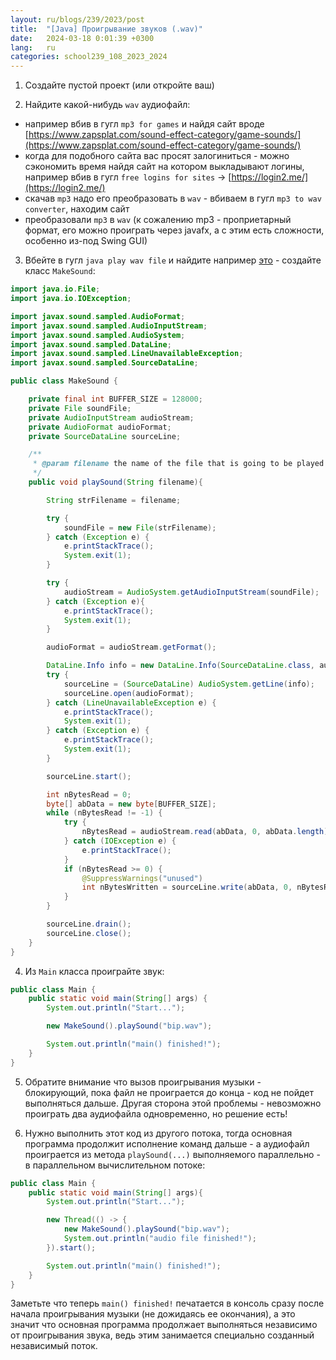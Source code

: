 ```yaml
---
layout: ru/blogs/239/2023/post
title:  "[Java] Проигрывание звуков (.wav)"
date:   2024-03-18 0:01:39 +0300
lang:   ru
categories: school239_108_2023_2024
---
```


1) Создайте пустой проект (или откройте ваш)

2) Найдите какой-нибудь ```wav``` аудиофайл:
 
 - например вбив в гугл ```mp3 for games``` и найдя сайт вроде [https://www.zapsplat.com/sound-effect-category/game-sounds/](https://www.zapsplat.com/sound-effect-category/game-sounds/)
 - когда для подобного сайта вас просят залогиниться - можно сэкономить время найдя сайт на котором выкладывают логины, например вбив в гугл ```free logins for sites``` -> [https://login2.me/](https://login2.me/)
 - скачав ```mp3``` надо его преобразовать в ```wav``` - вбиваем в гугл ```mp3 to wav converter```, находим сайт
 - преобразовали ```mp3``` в ```wav``` (к сожалению mp3 - проприетарный формат, его можно проиграть через javafx, а с этим есть сложности, особенно из-под Swing GUI)

3) Вбейте в гугл ```java play wav file``` и найдите например [это](https://stackoverflow.com/questions/2416935/how-to-play-wav-files-with-java) - создайте класс ```MakeSound```:

```java
import java.io.File;
import java.io.IOException;

import javax.sound.sampled.AudioFormat;
import javax.sound.sampled.AudioInputStream;
import javax.sound.sampled.AudioSystem;
import javax.sound.sampled.DataLine;
import javax.sound.sampled.LineUnavailableException;
import javax.sound.sampled.SourceDataLine;

public class MakeSound {

    private final int BUFFER_SIZE = 128000;
    private File soundFile;
    private AudioInputStream audioStream;
    private AudioFormat audioFormat;
    private SourceDataLine sourceLine;

    /**
     * @param filename the name of the file that is going to be played
     */
    public void playSound(String filename){

        String strFilename = filename;

        try {
            soundFile = new File(strFilename);
        } catch (Exception e) {
            e.printStackTrace();
            System.exit(1);
        }

        try {
            audioStream = AudioSystem.getAudioInputStream(soundFile);
        } catch (Exception e){
            e.printStackTrace();
            System.exit(1);
        }

        audioFormat = audioStream.getFormat();

        DataLine.Info info = new DataLine.Info(SourceDataLine.class, audioFormat);
        try {
            sourceLine = (SourceDataLine) AudioSystem.getLine(info);
            sourceLine.open(audioFormat);
        } catch (LineUnavailableException e) {
            e.printStackTrace();
            System.exit(1);
        } catch (Exception e) {
            e.printStackTrace();
            System.exit(1);
        }

        sourceLine.start();

        int nBytesRead = 0;
        byte[] abData = new byte[BUFFER_SIZE];
        while (nBytesRead != -1) {
            try {
                nBytesRead = audioStream.read(abData, 0, abData.length);
            } catch (IOException e) {
                e.printStackTrace();
            }
            if (nBytesRead >= 0) {
                @SuppressWarnings("unused")
                int nBytesWritten = sourceLine.write(abData, 0, nBytesRead);
            }
        }

        sourceLine.drain();
        sourceLine.close();
    }
}
```

4) Из ```Main``` класса проиграйте звук:

```java
public class Main {
    public static void main(String[] args) {
        System.out.println("Start...");

        new MakeSound().playSound("bip.wav");

        System.out.println("main() finished!");
    }
}
```

5) Обратите внимание что вызов проигрывания музыки - блокирующий, пока файл не проиграется до конца - код не пойдет выполняться дальше.
Другая сторона этой проблемы - невозможно проиграть два аудиофайла одновременно, но решение есть!

6) Нужно выполнить этот код из другого потока, тогда основная программа продолжит исполнение команд дальше - а аудиофайл проиграется из метода ```playSound(...)``` выполняемого параллельно - в параллельном вычислительном потоке:

```java
public class Main {
    public static void main(String[] args){
        System.out.println("Start...");

        new Thread(() -> {
            new MakeSound().playSound("bip.wav");
            System.out.println("audio file finished!");
        }).start();

        System.out.println("main() finished!");
    }
}
```

Заметьте что теперь ```main() finished!``` печатается в консоль сразу после начала проигрывания музыки (не дожидаясь ее окончания), а это значит что основная программа продолжает выполняться независимо от проигрывания звука, ведь этим занимается специально созданный независимый поток.
